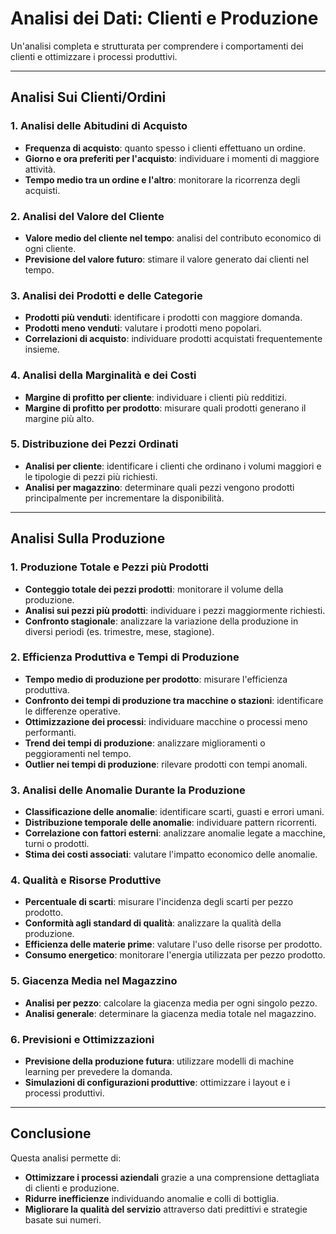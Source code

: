 # **Analisi dei Dati: Clienti e Produzione**

Un'analisi completa e strutturata per comprendere i comportamenti dei clienti e ottimizzare i processi produttivi.

---

## **Analisi Sui Clienti/Ordini**

### 1. **Analisi delle Abitudini di Acquisto**
- **Frequenza di acquisto**: quanto spesso i clienti effettuano un ordine.
- **Giorno e ora preferiti per l'acquisto**: individuare i momenti di maggiore attività.
- **Tempo medio tra un ordine e l'altro**: monitorare la ricorrenza degli acquisti.

### 2. **Analisi del Valore del Cliente**
- **Valore medio del cliente nel tempo**: analisi del contributo economico di ogni cliente.
- **Previsione del valore futuro**: stimare il valore generato dai clienti nel tempo.

### 3. **Analisi dei Prodotti e delle Categorie**
- **Prodotti più venduti**: identificare i prodotti con maggiore domanda.
- **Prodotti meno venduti**: valutare i prodotti meno popolari.
- **Correlazioni di acquisto**: individuare prodotti acquistati frequentemente insieme.

### 4. **Analisi della Marginalità e dei Costi**
- **Margine di profitto per cliente**: individuare i clienti più redditizi.
- **Margine di profitto per prodotto**: misurare quali prodotti generano il margine più alto.

### 5. **Distribuzione dei Pezzi Ordinati**
- **Analisi per cliente**: identificare i clienti che ordinano i volumi maggiori e le tipologie di pezzi più richiesti.
- **Analisi per magazzino**: determinare quali pezzi vengono prodotti principalmente per incrementare la disponibilità.

---

## **Analisi Sulla Produzione**

### 1. **Produzione Totale e Pezzi più Prodotti**
- **Conteggio totale dei pezzi prodotti**: monitorare il volume della produzione.
- **Analisi sui pezzi più prodotti**: individuare i pezzi maggiormente richiesti.
- **Confronto stagionale**: analizzare la variazione della produzione in diversi periodi (es. trimestre, mese, stagione).

### 2. **Efficienza Produttiva e Tempi di Produzione**
- **Tempo medio di produzione per prodotto**: misurare l'efficienza produttiva.
- **Confronto dei tempi di produzione tra macchine o stazioni**: identificare le differenze operative.
- **Ottimizzazione dei processi**: individuare macchine o processi meno performanti.
- **Trend dei tempi di produzione**: analizzare miglioramenti o peggioramenti nel tempo.
- **Outlier nei tempi di produzione**: rilevare prodotti con tempi anomali.

### 3. **Analisi delle Anomalie Durante la Produzione**
- **Classificazione delle anomalie**: identificare scarti, guasti e errori umani.
- **Distribuzione temporale delle anomalie**: individuare pattern ricorrenti.
- **Correlazione con fattori esterni**: analizzare anomalie legate a macchine, turni o prodotti.
- **Stima dei costi associati**: valutare l'impatto economico delle anomalie.

### 4. **Qualità e Risorse Produttive**
- **Percentuale di scarti**: misurare l'incidenza degli scarti per pezzo prodotto.
- **Conformità agli standard di qualità**: analizzare la qualità della produzione.
- **Efficienza delle materie prime**: valutare l'uso delle risorse per prodotto.
- **Consumo energetico**: monitorare l'energia utilizzata per pezzo prodotto.

### 5. **Giacenza Media nel Magazzino**
- **Analisi per pezzo**: calcolare la giacenza media per ogni singolo pezzo.
- **Analisi generale**: determinare la giacenza media totale nel magazzino.

### 6. **Previsioni e Ottimizzazioni**
- **Previsione della produzione futura**: utilizzare modelli di machine learning per prevedere la domanda.
- **Simulazioni di configurazioni produttive**: ottimizzare i layout e i processi produttivi.

---

## **Conclusione**
Questa analisi permette di:
- **Ottimizzare i processi aziendali** grazie a una comprensione dettagliata di clienti e produzione.
- **Ridurre inefficienze** individuando anomalie e colli di bottiglia.
- **Migliorare la qualità del servizio** attraverso dati predittivi e strategie basate sui numeri.
